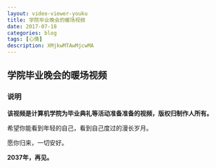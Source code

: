 ```yaml
---
layout: video-viewer-youku
title: 学院毕业晚会的暖场视频
date: 2017-07-18
categories: blog
tags: [心情]
description: XMjkwMTAwMjcwMA
---
```

## 学院毕业晚会的暖场视频

### 说明

<b>该视频是计算机学院为毕业典礼等活动准备准备的视频，版权归制作人所有。</b>

希望你能看到年轻的自己，看到自己度过的漫长岁月。

愿你归来，一切安好。

<b>2037年，再见。</b>